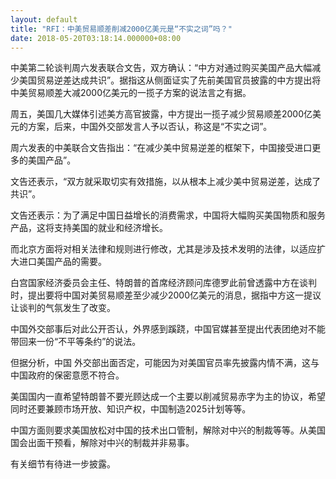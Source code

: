 ```yaml
---
layout: default
title: "RFI：中美贸易顺差削减2000亿美元是“不实之词”吗？"
date: 2018-05-20T03:18:14.000000+08:00
---
```


中美第二轮谈判周六发表联合文告，双方确认：“中方对通过购买美国产品大幅减少美国贸易逆差达成共识”。据指这从侧面证实了先前美国官员披露的中方提出将中美贸易顺差大减2000亿美元的一揽子方案的说法言之有据。

周五，美国几大媒体引述美方高官披露，中方提出一揽子减少贸易顺差2000亿美元的方案，后来，中国外交部发言人予以否认，称这是“不实之词”。

周六发表的中美联合文告指出：“在减少美中贸易逆差的框架下，中国接受进口更多的美国产品”。

文告还表示，“双方就采取切实有效措施，以从根本上减少美中贸易逆差，达成了共识”。

文告还表示：为了满足中国日益增长的消费需求，中国将大幅购买美国物质和服务产品，这将支持美国的就业和经济增长。

而北京方面将对相关法律和规则进行修改，尤其是涉及技术发明的法律，以适应扩大进口美国产品的需要。

白宫国家经济委员会主任、特朗普的首席经济顾问库德罗此前曾透露中方在谈判时，提出要将中国对美贸易顺差至少减少2000亿美元的消息，据指中方这一提议让谈判的气氛发生了改变。

中国外交部事后对此公开否认，外界感到蹊跷，中国官媒甚至提出代表团绝对不能带回来一份“不平等条约”的说法。

但据分析，中国 外交部出面否定，可能因为对美国官员率先披露内情不满，这与中国政府的保密意愿不符合。

美国国内一直希望特朗普不要光顾达成一个主要以削减贸易赤字为主的协议，希望同时还要兼顾市场开放、知识产权，中国制造2025计划等等。

中国方面则要求美国放松对中国的技术出口管制，解除对中兴的制裁等等。从美国国会出面干预看，解除对中兴的制裁并非易事。

有关细节有待进一步披露。

